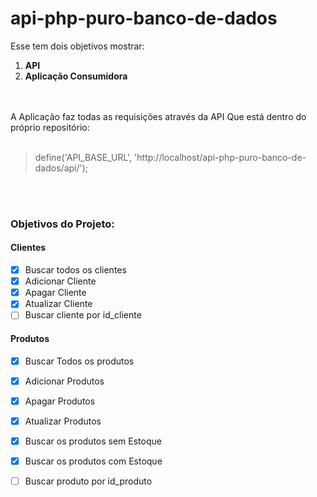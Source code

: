 # api-php-puro-banco-de-dados

Esse tem dois objetivos mostrar:
1. **API**
2. **Aplicação Consumidora**
<br />
<br />
A Aplicação faz todas as requisições através da API Que está dentro do próprio repositório:
<br />
<br />


> define('API_BASE_URL', 'http://localhost/api-php-puro-banco-de-dados/api/');


<br />
<br />
<h3>Objetivos do Projeto:</h3>

<h4>Clientes</h4>

- [X] Buscar todos os clientes
- [X] Adicionar Cliente
- [X] Apagar Cliente
- [X] Atualizar Cliente
- [ ] Buscar cliente por id_cliente

<h4>Produtos</h4>

- [X] Buscar Todos os produtos
- [X] Adicionar Produtos
- [X] Apagar Produtos
- [X] Atualizar Produtos
- [X] Buscar os produtos sem Estoque
- [X] Buscar os produtos com Estoque
- [ ] Buscar produto por id_produto


